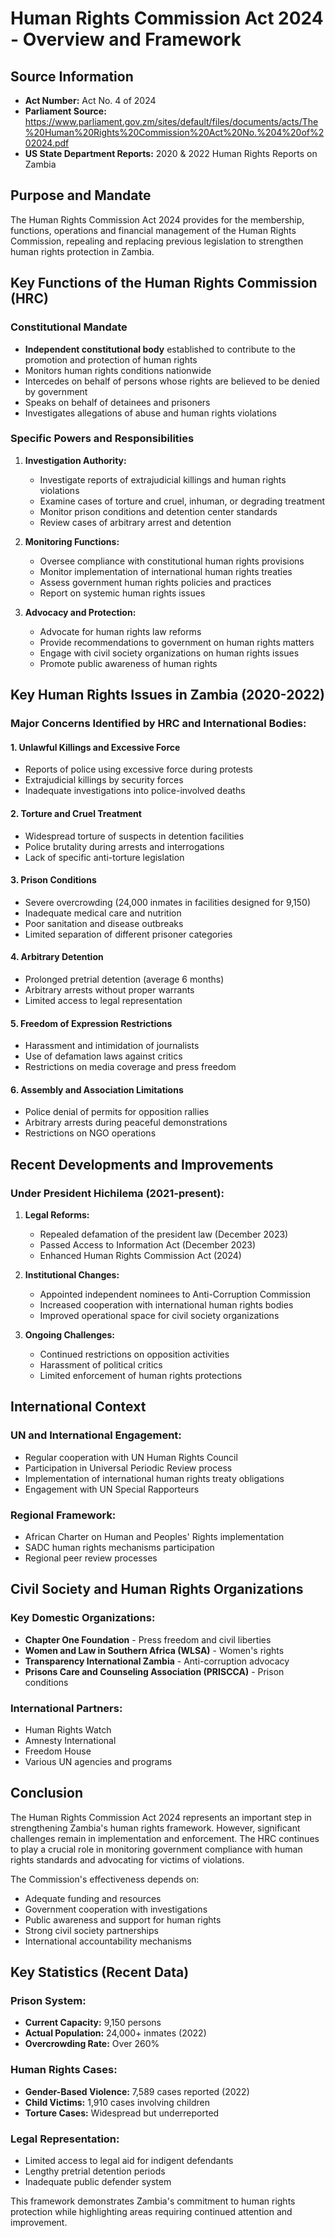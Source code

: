 # Human Rights Commission Act 2024 - Overview and Framework

## Source Information
- **Act Number:** Act No. 4 of 2024
- **Parliament Source:** https://www.parliament.gov.zm/sites/default/files/documents/acts/The%20Human%20Rights%20Commission%20Act%20No.%204%20of%202024.pdf
- **US State Department Reports:** 2020 & 2022 Human Rights Reports on Zambia

## Purpose and Mandate
The Human Rights Commission Act 2024 provides for the membership, functions, operations and financial management of the Human Rights Commission, repealing and replacing previous legislation to strengthen human rights protection in Zambia.

## Key Functions of the Human Rights Commission (HRC)

### Constitutional Mandate
- **Independent constitutional body** established to contribute to the promotion and protection of human rights
- Monitors human rights conditions nationwide
- Intercedes on behalf of persons whose rights are believed to be denied by government
- Speaks on behalf of detainees and prisoners
- Investigates allegations of abuse and human rights violations

### Specific Powers and Responsibilities
1. **Investigation Authority:**
   - Investigate reports of extrajudicial killings and human rights violations
   - Examine cases of torture and cruel, inhuman, or degrading treatment
   - Monitor prison conditions and detention center standards
   - Review cases of arbitrary arrest and detention

2. **Monitoring Functions:**
   - Oversee compliance with constitutional human rights provisions
   - Monitor implementation of international human rights treaties
   - Assess government human rights policies and practices
   - Report on systemic human rights issues

3. **Advocacy and Protection:**
   - Advocate for human rights law reforms
   - Provide recommendations to government on human rights matters
   - Engage with civil society organizations on human rights issues
   - Promote public awareness of human rights

## Key Human Rights Issues in Zambia (2020-2022)

### Major Concerns Identified by HRC and International Bodies:

#### 1. **Unlawful Killings and Excessive Force**
- Reports of police using excessive force during protests
- Extrajudicial killings by security forces
- Inadequate investigations into police-involved deaths

#### 2. **Torture and Cruel Treatment**
- Widespread torture of suspects in detention facilities
- Police brutality during arrests and interrogations
- Lack of specific anti-torture legislation

#### 3. **Prison Conditions**
- Severe overcrowding (24,000 inmates in facilities designed for 9,150)
- Inadequate medical care and nutrition
- Poor sanitation and disease outbreaks
- Limited separation of different prisoner categories

#### 4. **Arbitrary Detention**
- Prolonged pretrial detention (average 6 months)
- Arbitrary arrests without proper warrants
- Limited access to legal representation

#### 5. **Freedom of Expression Restrictions**
- Harassment and intimidation of journalists
- Use of defamation laws against critics
- Restrictions on media coverage and press freedom

#### 6. **Assembly and Association Limitations**
- Police denial of permits for opposition rallies
- Arbitrary arrests during peaceful demonstrations
- Restrictions on NGO operations

## Recent Developments and Improvements

### Under President Hichilema (2021-present):
1. **Legal Reforms:**
   - Repealed defamation of the president law (December 2023)
   - Passed Access to Information Act (December 2023)
   - Enhanced Human Rights Commission Act (2024)

2. **Institutional Changes:**
   - Appointed independent nominees to Anti-Corruption Commission
   - Increased cooperation with international human rights bodies
   - Improved operational space for civil society organizations

3. **Ongoing Challenges:**
   - Continued restrictions on opposition activities
   - Harassment of political critics
   - Limited enforcement of human rights protections

## International Context

### UN and International Engagement:
- Regular cooperation with UN Human Rights Council
- Participation in Universal Periodic Review process
- Implementation of international human rights treaty obligations
- Engagement with UN Special Rapporteurs

### Regional Framework:
- African Charter on Human and Peoples' Rights implementation
- SADC human rights mechanisms participation
- Regional peer review processes

## Civil Society and Human Rights Organizations

### Key Domestic Organizations:
- **Chapter One Foundation** - Press freedom and civil liberties
- **Women and Law in Southern Africa (WLSA)** - Women's rights
- **Transparency International Zambia** - Anti-corruption advocacy
- **Prisons Care and Counseling Association (PRISCCA)** - Prison conditions

### International Partners:
- Human Rights Watch
- Amnesty International
- Freedom House
- Various UN agencies and programs

## Conclusion

The Human Rights Commission Act 2024 represents an important step in strengthening Zambia's human rights framework. However, significant challenges remain in implementation and enforcement. The HRC continues to play a crucial role in monitoring government compliance with human rights standards and advocating for victims of violations.

The Commission's effectiveness depends on:
- Adequate funding and resources
- Government cooperation with investigations
- Public awareness and support for human rights
- Strong civil society partnerships
- International accountability mechanisms

## Key Statistics (Recent Data)

### Prison System:
- **Current Capacity:** 9,150 persons
- **Actual Population:** 24,000+ inmates (2022)
- **Overcrowding Rate:** Over 260%

### Human Rights Cases:
- **Gender-Based Violence:** 7,589 cases reported (2022)
- **Child Victims:** 1,910 cases involving children
- **Torture Cases:** Widespread but underreported

### Legal Representation:
- Limited access to legal aid for indigent defendants
- Lengthy pretrial detention periods
- Inadequate public defender system

This framework demonstrates Zambia's commitment to human rights protection while highlighting areas requiring continued attention and improvement.
